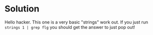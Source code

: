 # Solution
Hello hacker.  This one is a very basic "strings" work out.  If you just run `strings 1 | grep flg` you should get the answer to just pop out!
